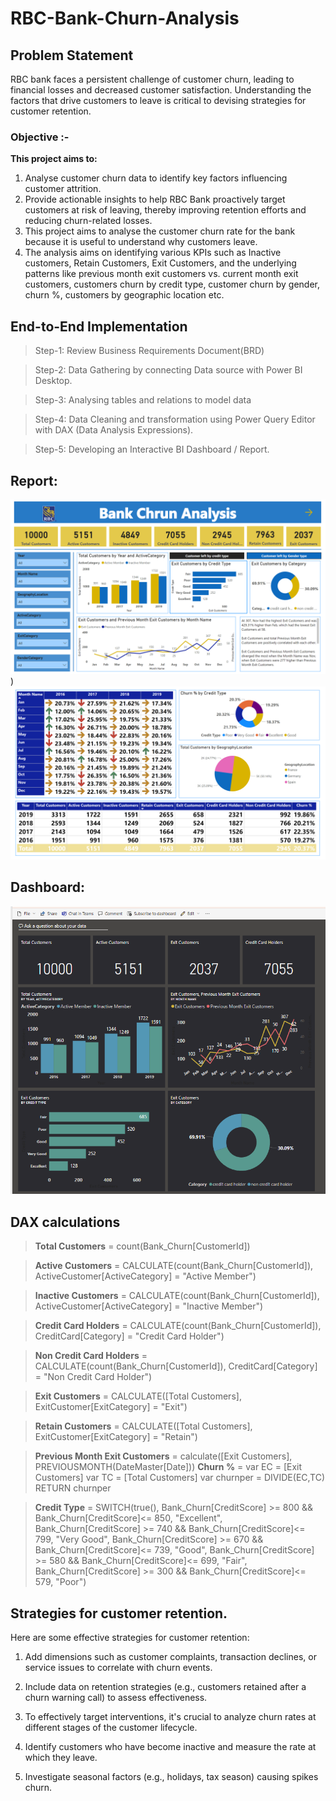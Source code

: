 #  RBC-Bank-Churn-Analysis
## Problem Statement

RBC bank faces a persistent challenge of customer churn, leading to financial losses and decreased customer satisfaction. Understanding the factors that drive customers to leave is critical to devising strategies for customer retention.

### Objective :-

**This project aims to:**
1. Analyse customer churn data to identify key factors influencing customer attrition.
2. Provide actionable insights to help RBC Bank proactively target customers at risk of leaving, thereby improving retention efforts and reducing churn-related losses.
3. This project aims to analyse the customer churn rate for the bank because it is useful to understand why customers leave.
4. The analysis aims on identifying various KPIs such as Inactive customers, Retain Customers, Exit Customers, and the underlying patterns like previous month exit customers vs. current 
   month exit customers, customers churn by credit type, customer churn by gender, churn %, customers by geographic location etc.

## End-to-End Implementation
> Step-1: Review Business Requirements Document(BRD)

> Step-2: Data Gathering by connecting Data source with Power BI Desktop. 

> Step-3: Analysing tables and relations to model data

> Step-4: Data Cleaning and transformation using Power Query Editor with DAX (Data Analysis Expressions). 

> Step-5: Developing an Interactive BI Dashboard / Report.

## Report:
![reportp1](https://github.com/mujahid777/RBC-Bank-Churn-Analysis/blob/main/Report%20page%201.png))
![reportp2](https://github.com/mujahid777/RBC-Bank-Churn-Analysis/blob/main/Report%20page%202.png)

## Dashboard:
![Dashboard](https://github.com/mujahid777/RBC-Bank-Churn-Analysis/blob/main/Dashboard.png)


## DAX calculations

> **Total Customers** = count(Bank_Churn[CustomerId])

> **Active Customers** = CALCULATE(count(Bank_Churn[CustomerId]),
                                    ActiveCustomer[ActiveCategory] = "Active Member")

> **Inactive Customers** = CALCULATE(count(Bank_Churn[CustomerId]),
                                       ActiveCustomer[ActiveCategory] = "Inactive Member")

> **Credit Card Holders** = CALCULATE(count(Bank_Churn[CustomerId]),     
                                         CreditCard[Category] = "Credit Card Holder")

> **Non Credit Card Holders** = CALCULATE(count(Bank_Churn[CustomerId]), 
                                                CreditCard[Category] = "Non Credit Card Holder")

> **Exit Customers** = CALCULATE([Total Customers], 
                                 ExitCustomer[ExitCategory] = "Exit")

> **Retain Customers** = CALCULATE([Total Customers], 
                                    ExitCustomer[ExitCategory] = "Retain")

> **Previous Month Exit Customers** = calculate([Exit Customers],
                                                             PREVIOUSMONTH(DateMaster[Date]))
> **Churn %** = 
var EC = [Exit Customers]
var TC = [Total Customers]
var churnper = DIVIDE(EC,TC)
RETURN churnper

> **Credit Type** = SWITCH(true(), 
Bank_Churn[CreditScore] >= 800 && Bank_Churn[CreditScore]<= 850, "Excellent",
Bank_Churn[CreditScore] >= 740 && Bank_Churn[CreditScore]<= 799, "Very Good",
Bank_Churn[CreditScore] >= 670 && Bank_Churn[CreditScore]<= 739, "Good",
Bank_Churn[CreditScore] >= 580 && Bank_Churn[CreditScore]<= 699, "Fair",
Bank_Churn[CreditScore] >= 300 && Bank_Churn[CreditScore]<= 579, "Poor")


## Strategies for customer retention.

Here are some effective strategies for customer retention:

1. Add dimensions such as customer complaints, transaction declines, or service issues to correlate with churn events.

2. Include data on retention strategies (e.g., customers retained after a churn warning call) to assess effectiveness.

3. To effectively target interventions, it's crucial to analyze churn rates at different stages of the customer lifecycle.

4. Identify customers who have become inactive and measure the rate at which they leave.

5. Investigate seasonal factors (e.g., holidays, tax season) causing spikes churn.













